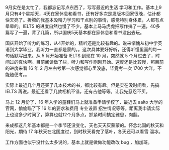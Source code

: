 9月实在是太忙了，我都忘记写点东西了，写写最近的生活 学习和工作。基本上9月只有4个星期天，4天在家休息和看书，还有好多次是发版本回家很晚，估计都快天亮了。折腾的我基本没精力学习和干点别的事情，感觉特别身体累，人都有点晕晕的。IELTS 的进度自然也慢了不少，基本上马马虎虎把写作搞了一遍，40多篇写了一遍，背了几篇，所以国庆5天基本都在家休息和看书没出去玩。

国庆开始了听力的练习，从4开始的，精听还是比较有趣的。说来惭愧从初中学英语到大学毕业，我听力一直都是蒙的。。这次具体要好好听，还得听懂里面的每一句话默写出来。从 5 月开始准备 IELTS 到现在 10 月，突然就 5 个月过去了，时间过的真快啊。目前阅读做了些，听力和写作刚刚开始。速度还是比较慢，照目前的进度来看 16 年 2 月左右考第一次感觉都心里没底，毕竟考一次 1700 大洋，不能随便考。。

实际上最近几个月还买了几本技术的书，都比较有趣。但是实在没时间看，先搞 IELTS 再说。最近还看了几款相机不错，还有吉他等等。让我先忍忍不买。

马上 12 月份了，16 年入学的童鞋们马上就准备申请学校了，最近去 aalto 大学的官网，偷偷瞄了下 16 年的要求和费用 专业设置 招生情况等等。距离我申请实际上也没多少时间了，算算也就12个月多点，抓紧时间搞定雅思，肉翻。

来成都这几年基本都是一个季节还没变化，天也天天灰蒙蒙的。怀念北国的秋天和阳光，期待 17 年秋天在北国度过，到时秋天看完了落叶，冬天还可以看雪 溜冰。

工作方面也似乎没什么太多说的，基本上就是做做功能改改 bug ，加加班。